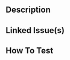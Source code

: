 ## Description

<!--
    This PR implements `SAMPLE_NAME` in `SAMPLE_CATEGORY` category.
    Branch: URL_TO_BRANCH
-->

## Linked Issue(s)

<!-- - `common-samples/issues/` -->

## How To Test

<!-- 
## Screenshots
-->
<!--
    |Before|After|
    |:-:|:-:|
    |||
-->


<!-- 
## To Discuss
-->


<!-- <details><summary>Code Snippet</summary>

```swift
Swift repro code goes here
```

</details> -->
